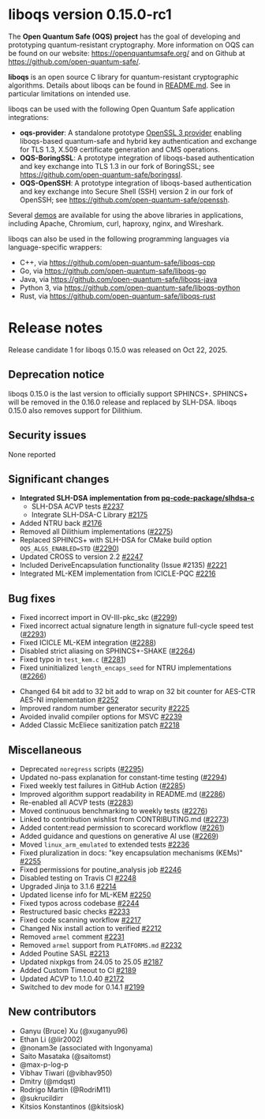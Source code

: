 # liboqs version 0.15.0-rc1

The **Open Quantum Safe (OQS) project** has the goal of developing and prototyping quantum-resistant cryptography.  More information on OQS can be found on our website: https://openquantumsafe.org/ and on Github at https://github.com/open-quantum-safe/.  

**liboqs** is an open source C library for quantum-resistant cryptographic algorithms.  Details about liboqs can be found in [README.md](https://github.com/open-quantum-safe/liboqs/blob/main/README.md).  See in particular limitations on intended use.

liboqs can be used with the following Open Quantum Safe application integrations:

- **oqs-provider**: A standalone prototype [OpenSSL 3 provider](https://www.openssl.org/docs/manmaster/man7/provider.html) enabling liboqs-based quantum-safe and hybrid key authentication and exchange for TLS 1.3, X.509 certificate generation and CMS operations.
- **OQS-BoringSSL**: A prototype integration of liboqs-based authentication and key exchange into TLS 1.3 in our fork of BoringSSL; see https://github.com/open-quantum-safe/boringssl.
- **OQS-OpenSSH**: A prototype integration of liboqs-based authentication and key exchange into Secure Shell (SSH) version 2 in our fork of OpenSSH; see https://github.com/open-quantum-safe/openssh.

Several [demos](https://github.com/open-quantum-safe/oqs-demos) are available for using the above libraries in applications, including Apache, Chromium, curl, haproxy, nginx, and Wireshark.

liboqs can also be used in the following programming languages via language-specific wrappers:

- C++, via https://github.com/open-quantum-safe/liboqs-cpp
- Go, via https://github.com/open-quantum-safe/liboqs-go
- Java, via https://github.com/open-quantum-safe/liboqs-java
- Python 3, via https://github.com/open-quantum-safe/liboqs-python
- Rust, via https://github.com/open-quantum-safe/liboqs-rust

# Release notes
Release candidate 1 for liboqs 0.15.0 was released on Oct 22, 2025.

## Deprecation notice
liboqs 0.15.0 is the last version to officially support SPHINCS+. SPHINCS+ will be removed in the 0.16.0 release and replaced by SLH-DSA. liboqs 0.15.0 also removes support for Dilithium.

## Security issues
None reported

<!--- git log HEAD...0.14.0 --->
## Significant changes
- **Integrated SLH-DSA implementation from [pq-code-package/slhdsa-c](https://github.com/pq-code-package/slhdsa-c/)**
    - SLH-DSA ACVP tests [#2237](https://github.com/open-quantum-safe/liboqs/pull/2237)
    - Integrate SLH-DSA-C Library [#2175](https://github.com/open-quantum-safe/liboqs/pull/2175)
- Added NTRU back [#2176](https://github.com/open-quantum-safe/liboqs/pull/2176)
- Removed all Dilithium implementations ([#2275](https://github.com/open-quantum-safe/liboqs/pull/2275))
- Replaced SPHINCS+ with SLH-DSA for CMake build option `OQS_ALGS_ENABLED=STD` ([#2290](https://github.com/open-quantum-safe/liboqs/pull/2290))
- Updated CROSS to version 2.2 [#2247](https://github.com/open-quantum-safe/liboqs/pull/2247)
- Included DeriveEncapsulation functionality (Issue #2135) [#2221](https://github.com/open-quantum-safe/liboqs/pull/2221)
- Integrated ML-KEM implementation from ICICLE-PQC [#2216](https://github.com/open-quantum-safe/liboqs/pull/2216)

## Bug fixes
- Fixed incorrect import in OV-III-pkc_skc ([#2299](https://github.com/open-quantum-safe/liboqs/pull/2299))
- Fixed incorrect actual signature length in signature full-cycle speed test ([#2293](https://github.com/open-quantum-safe/liboqs/pull/2293))
- Fixed ICICLE ML-KEM integration ([#2288](https://github.com/open-quantum-safe/liboqs/pull/2293))
- Disabled strict aliasing on SPHINCS+-SHAKE ([#2264](https://github.com/open-quantum-safe/liboqs/pull/2264))
- Fixed typo in `test_kem.c` ([#2281](https://github.com/open-quantum-safe/liboqs/pull/2281))
- Fixed uninitialized `length_encaps_seed` for NTRU implementations ([#2266](https://github.com/open-quantum-safe/liboqs/pull/2266))
<!-- NOTES: #2258 was overwritten by #2288 and thus omitted from release notes for the sake of clarity -->
<!-- - Patched ICICLE ML-KEM for deterministic encapsulation ([#2258](https://github.com/open-quantum-safe/liboqs/pull/2258)) -->
- Changed 64 bit add to 32 bit add to wrap on 32 bit counter for AES-CTR AES-NI implementation [#2252](https://github.com/open-quantum-safe/liboqs/pull/2252)
- Improved random number generator security [#2225](https://github.com/open-quantum-safe/liboqs/pull/2225)
- Avoided invalid compiler options for MSVC [#2239](https://github.com/open-quantum-safe/liboqs/pull/2239)
- Added Classic McEliece sanitization patch  [#2218](https://github.com/open-quantum-safe/liboqs/pull/2218)

## Miscellaneous
- Deprecated `noregress` scripts ([#2295](https://github.com/open-quantum-safe/liboqs/pull/2295))
- Updated no-pass explanation for constant-time testing ([#2294](https://github.com/open-quantum-safe/liboqs/pull/2294))
- Fixed weekly test failures in GitHub Action ([#2285](https://github.com/open-quantum-safe/liboqs/pull/2294))
- Improved algorithm support readability in README.md ([#2286](https://github.com/open-quantum-safe/liboqs/pull/2286))
- Re-enabled all ACVP tests ([#2283](https://github.com/open-quantum-safe/liboqs/pull/2283))
- Moved continuous benchmarking to weekly tests ([#2276](https://github.com/open-quantum-safe/liboqs/pull/2276))
- Linked to contribution wishlist from CONTRIBUTING.md ([#2273](https://github.com/open-quantum-safe/liboqs/pull/2273))
- Added content:read permission to scorecard workflow ([#2261](https://github.com/open-quantum-safe/liboqs/pull/2261))
- Added guidance and questions on generative AI use ([#2269](https://github.com/open-quantum-safe/liboqs/pull/2269))
- Moved `linux_arm_emulated` to extended tests [#2236](https://github.com/open-quantum-safe/liboqs/pull/2236)
- Fixed pluralization in docs: "key encapsulation mechanisms (KEMs)" [#2255](https://github.com/open-quantum-safe/liboqs/pull/2255)
- Fixed permissions for poutine_analysis job [#2246](https://github.com/open-quantum-safe/liboqs/pull/2246)
- Disabled testing on Travis CI [#2248](https://github.com/open-quantum-safe/liboqs/pull/2248)
- Upgraded Jinja to 3.1.6 [#2214](https://github.com/open-quantum-safe/liboqs/pull/2214)
- Updated license info for ML-KEM [#2250](https://github.com/open-quantum-safe/liboqs/pull/2250)
- Fixed typos across codebase [#2244](https://github.com/open-quantum-safe/liboqs/pull/2244)
- Restructured basic checks [#2233](https://github.com/open-quantum-safe/liboqs/pull/2233)
- Fixed code scanning workflow [#2217](https://github.com/open-quantum-safe/liboqs/pull/2217)
- Changed Nix install action to verified [#2212](https://github.com/open-quantum-safe/liboqs/pull/2212)
- Removed `armel` comment [#2231](https://github.com/open-quantum-safe/liboqs/pull/2231)
- Removed `armel` support from `PLATFORMS.md` [#2232](https://github.com/open-quantum-safe/liboqs/pull/2232)
- Added Poutine SASL [#2213](https://github.com/open-quantum-safe/liboqs/pull/2213)
- Updated nixpkgs from 24.05 to 25.05 [#2187](https://github.com/open-quantum-safe/liboqs/pull/2187)
- Added Custom Timeout to CI [#2189](https://github.com/open-quantum-safe/liboqs/pull/2189)
- Updated ACVP to 1.1.0.40 [#2172](https://github.com/open-quantum-safe/liboqs/pull/2172)
- Switched to dev mode for 0.14.1 [#2199](https://github.com/open-quantum-safe/liboqs/pull/2199)

## New contributors
- Ganyu (Bruce) Xu (@xuganyu96)
- Ethan Li (@lir2002)
- @nonam3e (associated with Ingonyama)
- Saito Masataka (@saitomst)
- @max-p-log-p
- Vibhav Tiwari (@vibhav950)
- Dmitry (@mdqst)
- Rodrigo Martín (@RodriM11)
- @sukrucildirr
- Kitsios Konstantinos (@kitsiosk)

<!-- TODO: include full changelog statement at full release -->
